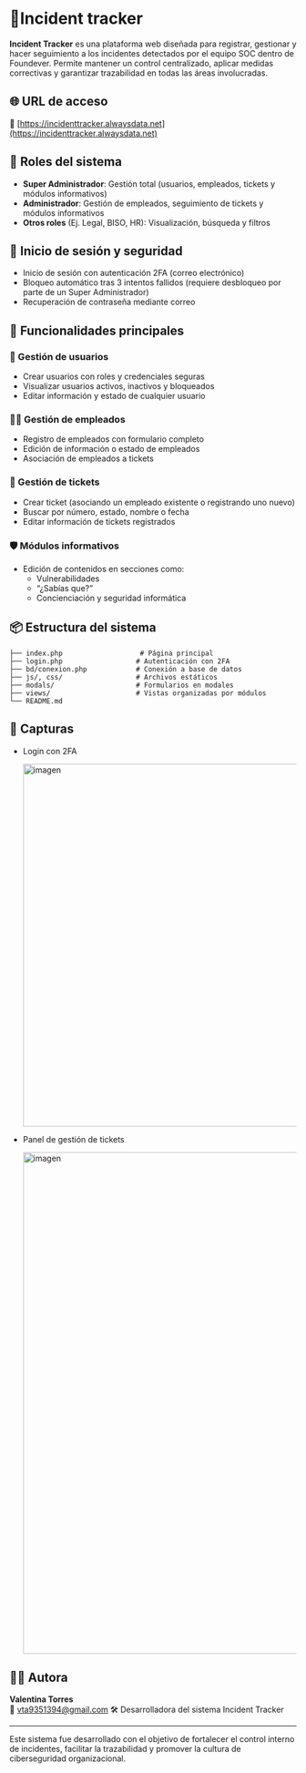 # 📌Incident tracker

**Incident Tracker** es una plataforma web diseñada para registrar, gestionar y hacer seguimiento a los incidentes detectados por el equipo SOC dentro de Foundever. Permite mantener un control centralizado, aplicar medidas correctivas y garantizar trazabilidad en todas las áreas involucradas.

## 🌐 URL de acceso

🔗 [https://incidenttracker.alwaysdata.net](https://incidenttracker.alwaysdata.net)

## 👤 Roles del sistema

- **Super Administrador**: Gestión total (usuarios, empleados, tickets y módulos informativos)
- **Administrador**: Gestión de empleados, seguimiento de tickets y módulos informativos
- **Otros roles** (Ej. Legal, BISO, HR): Visualización, búsqueda y filtros

## 🔐 Inicio de sesión y seguridad

- Inicio de sesión con autenticación 2FA (correo electrónico)
- Bloqueo automático tras 3 intentos fallidos (requiere desbloqueo por parte de un Super Administrador)
- Recuperación de contraseña mediante correo

## 🧰 Funcionalidades principales

### 👥 Gestión de usuarios

- Crear usuarios con roles y credenciales seguras
- Visualizar usuarios activos, inactivos y bloqueados
- Editar información y estado de cualquier usuario

### 🧑‍💼 Gestión de empleados

- Registro de empleados con formulario completo
- Edición de información o estado de empleados
- Asociación de empleados a tickets

### 🎫 Gestión de tickets

- Crear ticket (asociando un empleado existente o registrando uno nuevo)
- Buscar por número, estado, nombre o fecha
- Editar información de tickets registrados

### 🛡️ Módulos informativos

- Edición de contenidos en secciones como:
  - Vulnerabilidades
  - “¿Sabías que?”
  - Concienciación y seguridad informática

## 📦 Estructura del sistema

```
├── index.php                   # Página principal
├── login.php                  # Autenticación con 2FA
├── bd/conexion.php            # Conexión a base de datos
├── js/, css/                  # Archivos estáticos
├── modals/                    # Formularios en modales
├── views/                     # Vistas organizadas por módulos
└── README.md
```

## 📸 Capturas 

- Login con 2FA
  
  <img width="958" height="637" alt="imagen" src="https://github.com/user-attachments/assets/d9bd7bbd-4a29-4098-acee-dca08a721f6f" />
  
- Panel de gestión de tickets
  
  <img width="1843" height="881" alt="imagen" src="https://github.com/user-attachments/assets/672ce90a-5472-4c89-bbb0-c6f03d4dc6d9" />

## 👩‍💻 Autora

**Valentina Torres**  
📧 vta9351394@gmail.com 
🛠 Desarrolladora del sistema Incident Tracker

---

Este sistema fue desarrollado con el objetivo de fortalecer el control interno de incidentes, facilitar la trazabilidad y promover la cultura de ciberseguridad organizacional.


